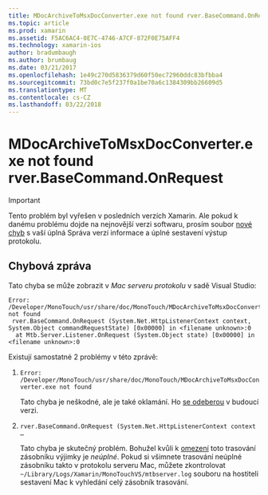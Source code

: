 ```yaml
---
title: MDocArchiveToMsxDocConverter.exe not found rver.BaseCommand.OnRequest
ms.topic: article
ms.prod: xamarin
ms.assetid: F5AC6AC4-0E7C-4746-A7CF-872F0E75AFF4
ms.technology: xamarin-ios
author: bradumbaugh
ms.author: brumbaug
ms.date: 03/21/2017
ms.openlocfilehash: 1e49c270d5836379d60f50ec72960ddc83bfbba4
ms.sourcegitcommit: 73bd0c7e5f237f0a1be70a6c1384309bb26609d5
ms.translationtype: MT
ms.contentlocale: cs-CZ
ms.lasthandoff: 03/22/2018
---
```

# <a name="mdocarchivetomsxdocconverterexe-not-found-rverbasecommandonrequest"></a>MDocArchiveToMsxDocConverter.exe not found rver.BaseCommand.OnRequest

> [!IMPORTANT]
> Tento problém byl vyřešen v posledních verzích Xamarin. Ale pokud k danému problému dojde na nejnovější verzi softwaru, prosím soubor [nové chyb](~/cross-platform/troubleshooting/questions/howto-file-bug.md) s vaší úplná Správa verzí informace a úplné sestavení výstup protokolu.


## <a name="error-message"></a>Chybová zpráva

Tato chyba se může zobrazit v *Mac serveru protokolu* v sadě Visual Studio:

```
Error: /Developer/MonoTouch/usr/share/doc/MonoTouch/MDocArchiveToMsxDocConverter.exe not found
 rver.BaseCommand.OnRequest (System.Net.HttpListenerContext context, System.Object commandRequestState) [0x00000] in <filename unknown>:0
  at Mtb.Server.Listener.OnRequest (System.Object state) [0x00000] in <filename unknown>:0
```

Existují samostatné 2 problémy v této zprávě:

1.  `Error: /Developer/MonoTouch/usr/share/doc/MonoTouch/MDocArchiveToMsxDocConverter.exe not found`

    Tato chyba je neškodné, ale je také oklamání. Ho [se odeberou](https://bugzilla.xamarin.com/show_bug.cgi?id=21667) v budoucí verzi.

2.  `rver.BaseCommand.OnRequest (System.Net.HttpListenerContext context …`

    Tato chyba je skutečný problém. Bohužel kvůli k [omezení](https://bugzilla.xamarin.com/show_bug.cgi?id=22080) toto trasování zásobníku výjimky je *neúplné*. Pokud si všimnete trasování neúplné zásobníku takto v protokolu serveru Mac, můžete zkontrolovat `~/Library/Logs/Xamarin/MonoTouchVS/mtbserver.log` souboru na hostiteli sestavení Mac k vyhledání celý zásobník trasování.
